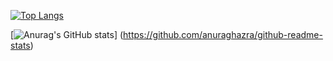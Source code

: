 [![Top Langs](https://github-readme-stats.vercel.app/api/top-langs/?username=nyohoo&layout=compact&theme=onedark)
](https://github.com/anuraghazra/github-readme-stats)

[![Anurag's GitHub stats](https://github-readme-stats.vercel.app/api?username=nyohoo&layout=compact&theme=onedark)]
(https://github.com/anuraghazra/github-readme-stats)
